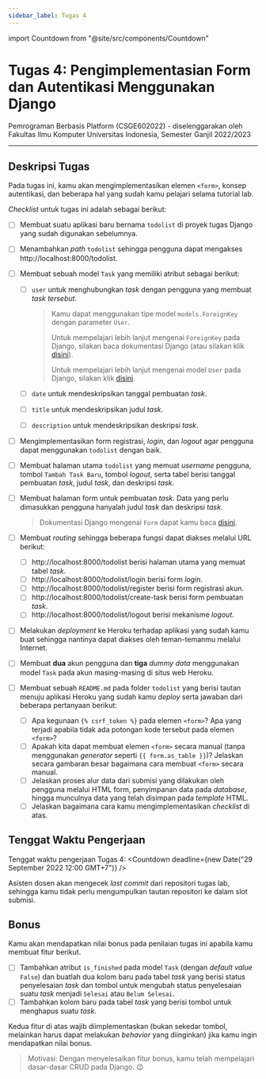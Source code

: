 ```yaml
---
sidebar_label: Tugas 4
---
```


import Countdown from "@site/src/components/Countdown"

# Tugas 4: Pengimplementasian Form dan Autentikasi Menggunakan Django

Pemrograman Berbasis Platform (CSGE602022) - diselenggarakan oleh Fakultas Ilmu Komputer Universitas Indonesia, Semester Ganjil 2022/2023

---

## Deskripsi Tugas

Pada tugas ini, kamu akan mengimplementasikan elemen `<form>`, konsep autentikasi, dan beberapa hal yang sudah kamu pelajari selama tutorial lab.

_Checklist_ untuk tugas ini adalah sebagai berikut:

- [ ] Membuat suatu aplikasi baru bernama `todolist` di proyek tugas Django yang sudah digunakan sebelumnya.
- [ ] Menambahkan _path_ `todolist` sehingga pengguna dapat mengakses http://localhost:8000/todolist.
- [ ] Membuat sebuah model `Task` yang memiliki atribut sebagai berikut:
    - [ ] `user` untuk menghubungkan _task_ dengan pengguna yang membuat _task tersebut_.

        > Kamu dapat menggunakan tipe model `models.ForeignKey` dengan parameter `User`.
        > 
        > Untuk mempelajari lebih lanjut mengenai `ForeignKey` pada Django, silakan baca dokumentasi Django (atau silakan klik [disini](https://docs.djangoproject.com/en/4.1/ref/models/fields/#foreignkey)).
        > 
        > Untuk mempelajari lebih lanjut mengenai model `User` pada Django, silakan klik [disini](https://docs.djangoproject.com/en/4.1/ref/contrib/auth/).
    
    - [ ] `date` untuk mendeskripsikan tanggal pembuatan _task_.
    - [ ] `title` untuk mendeskripsikan judul _task_.
    - [ ] `description` untuk mendeskripsikan deskripsi _task_.
- [ ] Mengimplementasikan form registrasi, _login_, dan _logout_ agar pengguna dapat menggunakan `todolist` dengan baik.
- [ ] Membuat halaman utama `todolist` yang memuat _username_ pengguna, tombol `Tambah Task Baru`, tombol _logout_, serta tabel berisi tanggal pembuatan _task_, judul _task_, dan deskripsi _task_.
- [ ] Membuat halaman form untuk pembuatan _task_. Data yang perlu dimasukkan pengguna hanyalah judul _task_ dan deskripsi _task_.

    > Dokumentasi Django mengenai `Form` dapat kamu baca [disini](https://docs.djangoproject.com/en/4.1/topics/forms/).

- [ ] Membuat _routing_ sehingga beberapa fungsi dapat diakses melalui URL berikut:
    - [ ] http://localhost:8000/todolist berisi halaman utama yang memuat tabel _task_.
    - [ ] http://localhost:8000/todolist/login berisi form _login_.
    - [ ] http://localhost:8000/todolist/register berisi form registrasi akun.
    - [ ] http://localhost:8000/todolist/create-task berisi form pembuatan _task_.
    - [ ] http://localhost:8000/todolist/logout berisi mekanisme _logout_.
- [ ] Melakukan _deployment_ ke Heroku terhadap aplikasi yang sudah kamu buat sehingga nantinya dapat diakses oleh teman-temanmu melalui Internet.
- [ ] Membuat **dua** akun pengguna dan **tiga** _dummy data_ menggunakan model `Task` pada akun masing-masing di situs web Heroku.
- [ ] Membuat sebuah `README.md` pada folder `todolist` yang berisi tautan menuju aplikasi Heroku yang sudah kamu _deploy_ serta jawaban dari beberapa pertanyaan berikut:
    - [ ] Apa kegunaan `{% csrf_token %}` pada elemen `<form>`? Apa yang terjadi apabila tidak ada potongan kode tersebut pada elemen `<form>`?
    - [ ] Apakah kita dapat membuat elemen `<form>` secara manual (tanpa menggunakan _generator_ seperti `{{ form.as_table }}`)? Jelaskan secara gambaran besar bagaimana cara membuat `<form>` secara manual.
    - [ ] Jelaskan proses alur data dari submisi yang dilakukan oleh pengguna melalui HTML form, penyimpanan data pada _database_, hingga munculnya data yang telah disimpan pada _template_ HTML.
    - [ ] Jelaskan bagaimana cara kamu mengimplementasikan _checklist_ di atas.

## Tenggat Waktu Pengerjaan

Tenggat waktu pengerjaan Tugas 4: <Countdown deadline={new Date("29 September 2022 12:00 GMT+7")} />

Asisten dosen akan mengecek _last commit_ dari repositori tugas lab, sehingga kamu tidak perlu mengumpulkan tautan repositori ke dalam slot submisi.

## Bonus

Kamu akan mendapatkan nilai bonus pada penilaian tugas ini apabila kamu membuat fitur berikut.

- [ ] Tambahkan atribut `is_finished` pada model `Task` (dengan _default value_ `False`) dan buatlah dua kolom baru pada tabel _task_ yang berisi status penyelesaian _task_ dan tombol untuk mengubah status penyelesaian suatu _task_ menjadi `Selesai` atau `Belum Selesai`.
- [ ] Tambahkan kolom baru pada tabel _task_ yang berisi tombol untuk menghapus suatu _task_.

Kedua fitur di atas wajib diimplementaskan (bukan sekedar tombol, melainkan harus dapat melakukan _behavior_ yang diinginkan) jika kamu ingin mendapatkan nilai bonus.

>  Motivasi: Dengan menyelesaikan fitur bonus, kamu telah mempelajari dasar-dasar CRUD pada Django. 😉
